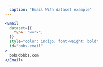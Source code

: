 ```yaml
---
  caption: "Email With dataset example"
---
```


<!-- markdownlint-disable MD041 -->
<!-- dprint-ignore -->
```jsx
<Email
  dataset={{
    type: "work",
  }}
  style="color: indigo; font-weight: bold"
  id="bobs-email"
>
  bob@dobbs.com
</Email>
```
